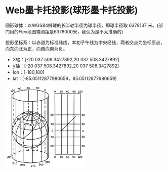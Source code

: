 #  Web墨卡托投影(球形墨卡托投影)
圆形球体：以WGS84椭球的长半轴半径为球半径，即球半径取 6378137 米。(部门用的Flex地图端测距是6378000米，我认为是不太准确的)

投影坐标系：以赤道为标准纬线，本初子午线为中央经线，两者交点为坐标原点，向东向北为正，向西向南为负。

- X轴：[-20 037 508.3427892,20 037 508.3427892]
- y轴：[-20 037 508.3427892,20 037 508.3427892]
- lon：[-180,180]
- lat：[-85.05112877980659，85.05112877980659]

![Alt text](../../assets/2.gif "墨卡托投影示意图")